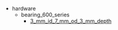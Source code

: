 * hardware
  * bearing_600_series
    * [3_mm_id_7_mm_od_3_mm_depth](hardware/bearing_600_series/3_mm_id_7_mm_od_3_mm_depth)
